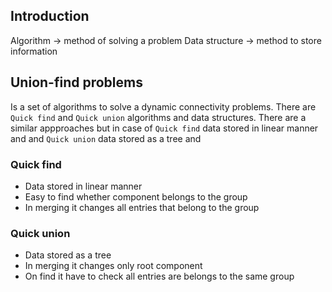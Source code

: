 ## Introduction
Algorithm -> method of solving a problem
Data structure -> method to store information 

## Union-find problems
Is a set of algorithms to solve a dynamic connectivity problems. There are `Quick find` and `Quick union` algorithms and data structures. 
There are a similar appproaches but in case of `Quick find` data stored in linear manner and  and `Quick union` data stored as a tree and 

### Quick find 
* Data stored in linear manner
* Easy to find whether component belongs to the group
* In merging it changes all entries that belong to the group

### Quick union
* Data stored as a tree
* In merging it changes only root component
* On find it have to check all entries are belongs to the same group